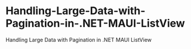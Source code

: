# Handling-Large-Data-with-Pagination-in-.NET-MAUI-ListView
Handling Large Data with Pagination in .NET MAUI ListView
